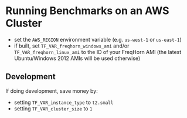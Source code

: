 # Running Benchmarks on an AWS Cluster

- set the `AWS_REGION` environment variable (e.g. `us-west-1` or `us-east-1`)
- if built, set `TF_VAR_freqhorn_windows_ami` and/or `TF_VAR_freqhorn_linux_ami` to the ID of your FreqHorn AMI (the latest Ubuntu/Windows 2012 AMIs will be used otherwise)

## Development

If doing development, save money by:

- setting `TF_VAR_instance_type` to `t2.small`
- setting `TF_VAR_cluster_size` to `1`